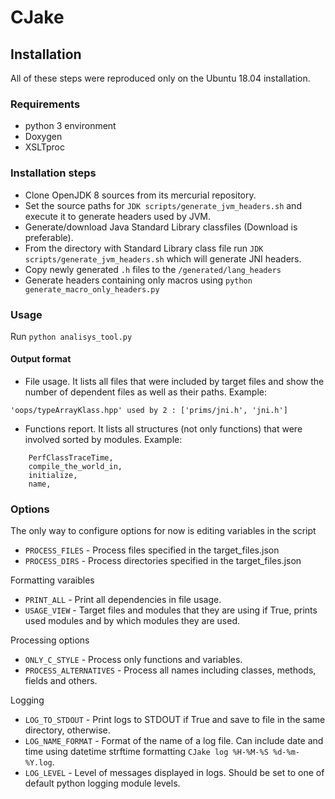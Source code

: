 # CJake

## Installation

All of these steps were reproduced only on the Ubuntu 18.04 installation.

### Requirements

- python 3 environment
- Doxygen
- XSLTproc

### Installation steps

- Clone OpenJDK 8 sources from its mercurial repository.
- Set the source paths for `JDK scripts/generate_jvm_headers.sh` and execute it to generate headers used by JVM.
- Generate/download Java Standard Library classfiles (Download is preferable).
- From the directory with Standard Library class file run `JDK scripts/generate_jvm_headers.sh` which will generate JNI headers.
- Copy newly generated `.h` files to the `/generated/lang_headers`
- Generate headers containing only macros using `python generate_macro_only_headers.py`

### Usage

Run `python analisys_tool.py`

#### Output format

- File usage. It lists all files that were included by target files and show the number of dependent files as well as their paths. Example:

```
'oops/typeArrayKlass.hpp' used by 2 : ['prims/jni.h', 'jni.h']
```

- Functions report. It lists all structures (not only functions) that were involved sorted by modules. Example:

```Module 'classfile/classLoader.hpp', filepath '../jdk8/hotspot/src/share/vm/classfile/classLoader.hpp'
    PerfClassTraceTime,
    compile_the_world_in,
    initialize,
    name,
```

### Options

The only way to configure options for now is editing variables in the script

- `PROCESS_FILES` - Process files specified in the target_files.json
- `PROCESS_DIRS` - Process directories specified in the target_files.json

Formatting varaibles

- `PRINT_ALL` - Print all dependencies in file usage.
- `USAGE_VIEW` - Target files and modules that they are using if True, prints used modules and by which modules they are used.

Processing options

- `ONLY_C_STYLE` - Process only functions and variables.
- `PROCESS_ALTERNATIVES` - Process all names including classes, methods, fields and others.

Logging

- `LOG_TO_STDOUT` - Print logs to STDOUT if True and save to file in the same directory, otherwise.
- `LOG_NAME_FORMAT` - Format of the name of a log file. Can include date and time using datetime strftime formatting `CJake log %H-%M-%S %d-%m-%Y.log`.
- `LOG_LEVEL` - Level of messages displayed in logs. Should be set to one of default python logging module levels.
